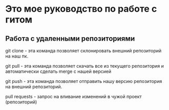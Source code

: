# Это мое руководство по работе с гитом 



## Работа с удаленными репозиториями

git clone - эта команда позволяет склонировать внешний репозиторий на наш пк.

git pull - эта команда позволяет скачать все из текущего репозитория и автоматически сделать merge с нашей версией

git push - эта команда позволяет отправить нашу версию репозитория на внешний репозиторий.

pull requests - запрос на вливание изменений в чужой проект (репозиторий)

